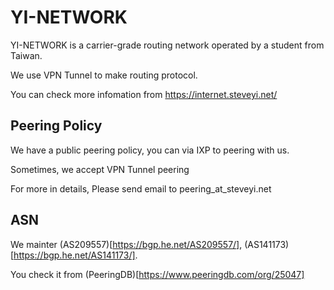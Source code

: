 # YI-NETWORK

YI-NETWORK is a carrier-grade routing network operated by a student from Taiwan.

We use VPN Tunnel to make routing protocol.

You can check more infomation from https://internet.steveyi.net/

## Peering Policy

We have a public peering policy, you can via IXP to peering with us.

Sometimes, we accept VPN Tunnel peering

For more in details, Please send email to peering_at_steveyi.net

## ASN

We mainter (AS209557)[https://bgp.he.net/AS209557/], (AS141173)[https://bgp.he.net/AS141173/].

You check it from (PeeringDB)[https://www.peeringdb.com/org/25047]

